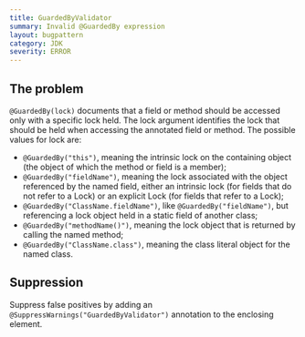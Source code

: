 ```yaml
---
title: GuardedByValidator
summary: Invalid @GuardedBy expression
layout: bugpattern
category: JDK
severity: ERROR
---
```


<!--
*** AUTO-GENERATED, DO NOT MODIFY ***
To make changes, edit the @BugPattern annotation or the explanation in docs/bugpattern.
-->

## The problem
`@GuardedBy(lock)` documents that a field or method should be accessed only with
a specific lock held. The lock argument identifies the lock that should be held
when accessing the annotated field or method. The possible values for lock are:

*   `@GuardedBy("this")`, meaning the intrinsic lock on the containing object
    (the object of which the method or field is a member);
*   `@GuardedBy("fieldName")`, meaning the lock associated with the object
    referenced by the named field, either an intrinsic lock (for fields that do
    not refer to a Lock) or an explicit Lock (for fields that refer to a Lock);
*   `@GuardedBy("ClassName.fieldName")`, like `@GuardedBy("fieldName")`, but
    referencing a lock object held in a static field of another class;
*   `@GuardedBy("methodName()")`, meaning the lock object that is returned by
    calling the named method;
*   `@GuardedBy("ClassName.class")`, meaning the class literal object for the
    named class.

## Suppression
Suppress false positives by adding an `@SuppressWarnings("GuardedByValidator")` annotation to the enclosing element.
